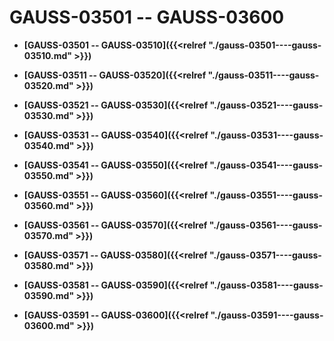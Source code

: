 # GAUSS-03501 -- GAUSS-03600<a name="ZH-CN_TOPIC_0302072907"></a>

-   **[GAUSS-03501 -- GAUSS-03510]({{<relref "./gauss-03501----gauss-03510.md" >}})**  

-   **[GAUSS-03511 -- GAUSS-03520]({{<relref "./gauss-03511----gauss-03520.md" >}})**  

-   **[GAUSS-03521 -- GAUSS-03530]({{<relref "./gauss-03521----gauss-03530.md" >}})**  

-   **[GAUSS-03531 -- GAUSS-03540]({{<relref "./gauss-03531----gauss-03540.md" >}})**  

-   **[GAUSS-03541 -- GAUSS-03550]({{<relref "./gauss-03541----gauss-03550.md" >}})**  

-   **[GAUSS-03551 -- GAUSS-03560]({{<relref "./gauss-03551----gauss-03560.md" >}})**  

-   **[GAUSS-03561 -- GAUSS-03570]({{<relref "./gauss-03561----gauss-03570.md" >}})**  

-   **[GAUSS-03571 -- GAUSS-03580]({{<relref "./gauss-03571----gauss-03580.md" >}})**  

-   **[GAUSS-03581 -- GAUSS-03590]({{<relref "./gauss-03581----gauss-03590.md" >}})**  

-   **[GAUSS-03591 -- GAUSS-03600]({{<relref "./gauss-03591----gauss-03600.md" >}})**  


